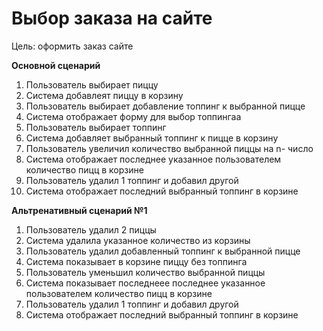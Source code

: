 <!DOCTYPE html><html><head><meta charset="utf-8"><title>DВыбор заказа на сайте.md</title><style></style></head><body id="preview">
<h1 class="code-line" data-line-start=0 data-line-end=1><a id="____0"></a>Выбор заказа на сайте</h1>
<p class="has-line-data" data-line-start="2" data-line-end="3">Цель: оформить заказ сайте</p>
<p class="has-line-data" data-line-start="4" data-line-end="5"><strong>Основной сценарий</strong></p>
<ol>
<li class="has-line-data" data-line-start="6" data-line-end="7">Пользователь выбирает пиццу</li>
<li class="has-line-data" data-line-start="7" data-line-end="8">Система добавлеят пиццу в корзину</li>
<li class="has-line-data" data-line-start="8" data-line-end="9">Пользователь выбирает добавление топпинг к выбранной пицце</li>
<li class="has-line-data" data-line-start="9" data-line-end="10">Система отображает форму для выбор топпингаа</li>
<li class="has-line-data" data-line-start="10" data-line-end="11">Пользователь выбирает топпинг</li>
<li class="has-line-data" data-line-start="11" data-line-end="12">Система добавляет выбранный топпинг к пицце в корзину</li>
<li class="has-line-data" data-line-start="12" data-line-end="13">Пользователь увеличил количество выбранной пиццы на n- число</li>
<li class="has-line-data" data-line-start="13" data-line-end="14">Система отображает последнее указанное пользователем количество пицц в корзине</li>
<li class="has-line-data" data-line-start="14" data-line-end="15">Пользователь удалил 1 топпинг и добавил другой</li>
<li class="has-line-data" data-line-start="15" data-line-end="17">Система отображает последний выбранный топпинг в корзине</li>
</ol>
<p class="has-line-data" data-line-start="17" data-line-end="18"><strong>Альтренативный сценарий №1</strong></p>
<ol>
<li class="has-line-data" data-line-start="19" data-line-end="20">Пользователь удалил 2 пиццы</li>
<li class="has-line-data" data-line-start="20" data-line-end="21">Система удалила указанное количество из корзины</li>
<li class="has-line-data" data-line-start="21" data-line-end="22">Пользователь удалил добавленный топпинг к выбранной пицце</li>
<li class="has-line-data" data-line-start="22" data-line-end="23">Система показывает в корзине пиццу без топпинга</li>
<li class="has-line-data" data-line-start="23" data-line-end="24">Пользователь уменьшил количество выбранной пиццы</li>
<li class="has-line-data" data-line-start="24" data-line-end="25">Система показывает последнеее последнее указанное пользователем количество пицц в корзине</li>
<li class="has-line-data" data-line-start="25" data-line-end="26">Пользователь удалил 1 топпинг и добавил другой</li>
<li class="has-line-data" data-line-start="26" data-line-end="27">Система отображает последний выбранный топпинг в корзине</li>
</ol>
</body></html>